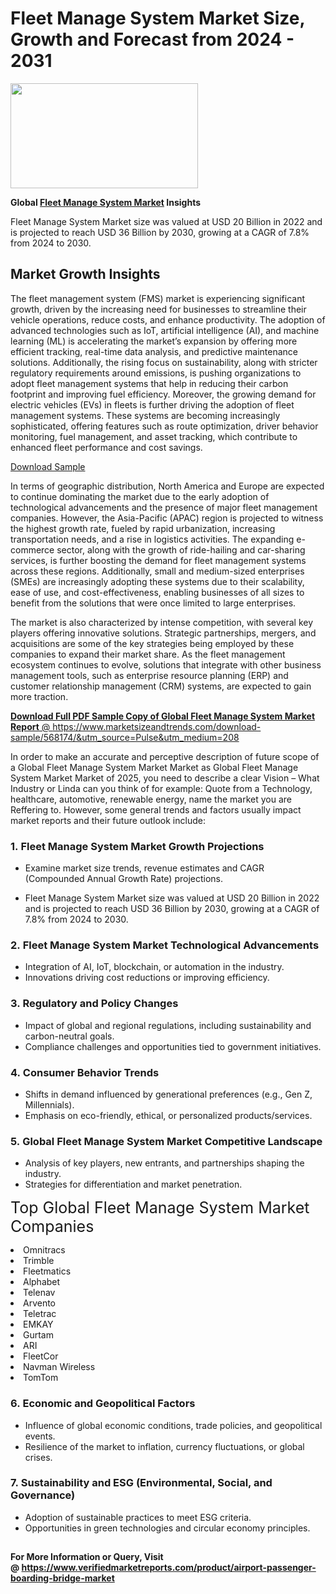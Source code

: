 <H1>Fleet Manage System Market Size, Growth and Forecast from 2024 - 2031</H1><img class="aligncenter size-medium wp-image-584254" src="https://thirdeyenews.in/wp-content/uploads/2024/09/Global-Market-Research-300x168.jpeg" alt="" width="300" height="168" /><p><strong>Global&nbsp;<a href="https://www.marketsizeandtrends.com/download-sample/568174/&amp;utm_source=Pulse&amp;utm_medium=208">Fleet Manage System Market</a> Insights</strong></p><p>Fleet Manage System Market size was valued at USD 20 Billion in 2022 and is projected to reach USD 36 Billion by 2030, growing at a CAGR of 7.8% from 2024 to 2030.</p><p><h2>Market Growth Insights</h2> <p>The fleet management system (FMS) market is experiencing significant growth, driven by the increasing need for businesses to streamline their vehicle operations, reduce costs, and enhance productivity. The adoption of advanced technologies such as IoT, artificial intelligence (AI), and machine learning (ML) is accelerating the market’s expansion by offering more efficient tracking, real-time data analysis, and predictive maintenance solutions. Additionally, the rising focus on sustainability, along with stricter regulatory requirements around emissions, is pushing organizations to adopt fleet management systems that help in reducing their carbon footprint and improving fuel efficiency. Moreover, the growing demand for electric vehicles (EVs) in fleets is further driving the adoption of fleet management systems. These systems are becoming increasingly sophisticated, offering features such as route optimization, driver behavior monitoring, fuel management, and asset tracking, which contribute to enhanced fleet performance and cost savings.</p> <p><a href="#">Download Sample</a></p> <p>In terms of geographic distribution, North America and Europe are expected to continue dominating the market due to the early adoption of technological advancements and the presence of major fleet management companies. However, the Asia-Pacific (APAC) region is projected to witness the highest growth rate, fueled by rapid urbanization, increasing transportation needs, and a rise in logistics activities. The expanding e-commerce sector, along with the growth of ride-hailing and car-sharing services, is further boosting the demand for fleet management systems across these regions. Additionally, small and medium-sized enterprises (SMEs) are increasingly adopting these systems due to their scalability, ease of use, and cost-effectiveness, enabling businesses of all sizes to benefit from the solutions that were once limited to large enterprises.</p> <p>The market is also characterized by intense competition, with several key players offering innovative solutions. Strategic partnerships, mergers, and acquisitions are some of the key strategies being employed by these companies to expand their market share. As the fleet management ecosystem continues to evolve, solutions that integrate with other business management tools, such as enterprise resource planning (ERP) and customer relationship management (CRM) systems, are expected to gain more traction.</p> <p><a href="#"></p><p><span class=""><strong>Download Full PDF Sample Copy of Global Fleet Manage System Market Report</strong> @ <a href="https://www.marketsizeandtrends.com/download-sample/568174/&amp;utm_source=Pulse&amp;utm_medium=208" target="_blank">https://www.marketsizeandtrends.com/download-sample/568174/&amp;utm_source=Pulse&amp;utm_medium=208</a></span></p><p>In order to make an accurate and perceptive description of future scope of a Global&nbsp;Fleet Manage System Market Market as Global&nbsp;Fleet Manage System Market Market of 2025, you need to describe a clear Vision &ndash; What Industry or Linda can you think of for example: Quote from a Technology, healthcare, automotive, renewable energy, name the market you are Reffering to. However, some general trends and factors usually impact market reports and their future outlook include:</p><h3>1.&nbsp;<strong>Fleet Manage System Market Growth Projections</strong></h3><ul><li>Examine market size trends, revenue estimates and CAGR (Compounded Annual Growth Rate) projections.</li><li><p>Fleet Manage System Market size was valued at USD 20 Billion in 2022 and is projected to reach USD 36 Billion by 2030, growing at a CAGR of 7.8% from 2024 to 2030.</p></li></ul><h3>2.&nbsp;<strong>Fleet Manage System Market Technological Advancements</strong></h3><ul><li>Integration of AI, IoT, blockchain, or automation in the industry.</li><li>Innovations driving cost reductions or improving efficiency.</li></ul><h3>3.&nbsp;<strong>Regulatory and Policy Changes</strong></h3><ul><li>Impact of global and regional regulations, including sustainability and carbon-neutral goals.</li><li>Compliance challenges and opportunities tied to government initiatives.</li></ul><h3>4.&nbsp;<strong>Consumer Behavior Trends</strong></h3><ul><li>Shifts in demand influenced by generational preferences (e.g., Gen Z, Millennials).</li><li>Emphasis on eco-friendly, ethical, or personalized products/services.</li></ul><h3>5.&nbsp;<strong>Global Fleet Manage System Market Competitive Landscape</strong></h3><ul><li>Analysis of key players, new entrants, and partnerships shaping the industry.</li><li>Strategies for differentiation and market penetration.</li></ul><p data-pm-slice="1 1 []"><span style="color: inherit; font-family: inherit; font-size: 25px;">Top Global Fleet Manage System Market Companies</span></p><div class="" data-test-id=""><p><li>Omnitracs</li><li> Trimble</li><li> Fleetmatics</li><li> Alphabet</li><li> Telenav</li><li> Arvento</li><li> Teletrac</li><li> EMKAY</li><li> Gurtam</li><li> ARI</li><li> FleetCor</li><li> Navman Wireless</li><li> TomTom</li></p></div><h3>6.&nbsp;<strong>Economic and Geopolitical Factors</strong></h3><ul><li>Influence of global economic conditions, trade policies, and geopolitical events.</li><li>Resilience of the market to inflation, currency fluctuations, or global crises.</li></ul><h3>7.&nbsp;<strong>Sustainability and ESG (Environmental, Social, and Governance)</strong></h3><ul><li>Adoption of sustainable practices to meet ESG criteria.</li><li>Opportunities in green technologies and circular economy principles.</li></ul><h2><strong style="font-size: 14px;">For More Information or Query, Visit @&nbsp;</strong><a style="background-color: #ffffff; font-size: 14px;" href="https://www.marketsizeandtrends.com/report/fleet-manage-system-market/" target="_blank">https://www.verifiedmarketreports.com/product/airport-passenger-boarding-bridge-market</a></h2>
